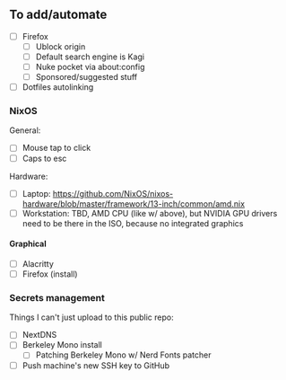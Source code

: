 ## To add/automate
 - [ ] Firefox
   - [ ] Ublock origin
   - [ ] Default search engine is Kagi
   - [ ] Nuke pocket via about:config
   - [ ] Sponsored/suggested stuff
- [ ] Dotfiles autolinking
### NixOS
General:
 - [ ] Mouse tap to click
 - [ ] Caps to esc

Hardware:
 - [ ] Laptop: https://github.com/NixOS/nixos-hardware/blob/master/framework/13-inch/common/amd.nix
 - [ ] Workstation: TBD, AMD CPU (like w/ above), but NVIDIA GPU drivers need to be there in the ISO, because no integrated graphics

#### Graphical
 - [ ] Alacritty
 - [ ] Firefox (install)

### Secrets management
Things I can't just upload to this public repo:
 - [ ] NextDNS
 - [ ] Berkeley Mono install
   - [ ] Patching Berkeley Mono w/ Nerd Fonts patcher
 - [ ] Push machine's new SSH key to GitHub
